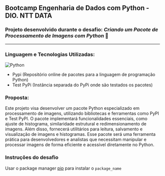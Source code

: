## Bootcamp Engenharia de Dados com Python - DIO. NTT DATA

### Projeto desenvolvido durante o desafio: *Criando um Pacote de Processamento de Imagens com Python* 📸
---

### Linguagem e Tecnologias Utilizadas:
![Python](https://img.shields.io/badge/python-3670A0?style=for-the-badge&logo=python&logoColor=ffdd54)
* Pypi (Repositório online de pacotes para a linguagem de programação Python)
* Test PyPi (Instância separada do PyPi onde são testados os pacotes)

  
### Proposta:
Este projeto visa desenvolver um pacote Python especializado em processamento de imagens, utilizando bibliotecas e ferramentas como PyPI e Test PyPI. O pacote implementará funcionalidades essenciais, como ajuste de histograma, similaridade estrutural e redimensionamento de imagens. Além disso, fornecerá utilitários para leitura, salvamento e visualização de imagens e histogramas. Esse pacote será uma ferramenta prática para desenvolvedores e analistas que necessitam manipular e processar imagens de forma eficiente e acessível diretamente no Python.


### Instruções do desafio

Usar o package manager [pip](https://pip.pypa.io/en/stable/) para instalar o `package_name`
